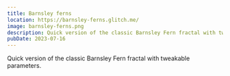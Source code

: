 ```yaml
---
title: Barnsley ferns
location: https://barnsley-ferns.glitch.me/
image: barnsley-ferns.png
description: Quick version of the classic Barnsley Fern fractal with tweakable parameters.
pubDate: 2023-07-16
---
```

Quick version of the classic Barnsley Fern fractal with tweakable parameters.